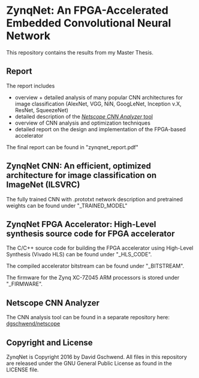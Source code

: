 # ZynqNet: An FPGA-Accelerated Embedded Convolutional Neural Network

This repository contains the results from my Master Thesis.

## Report
The report includes
- overview + detailed analysis of many popular CNN architectures for image classification (AlexNet, VGG, NiN, GoogLeNet, Inception v.X, ResNet, SqueezeNet)
- detailed description of the [*Netscope CNN Analyzer* tool]([https://github.com/dgschwend/netscope)
- overview of CNN analysis and optimization techniques
- detailed report on the design and implementation of the FPGA-based accelerator

The final report can be found in "zynqnet_report.pdf"

## ZynqNet CNN: An efficient, optimized architecture for image classification on ImageNet (ILSVRC)
The fully trained CNN with .prototxt network description and pretrained weights can be found under "_TRAINED_MODEL"

## ZynqNet FPGA Accelerator: High-Level synthesis source code for FPGA accelerator
The C/C++ source code for building the FPGA accelerator using High-Level Synthesis (Vivado HLS) can be found under "_HLS_CODE".

The compiled accelerator bitstream can be found under "_BITSTREAM".

The firmware for the Zynq XC-7Z045 ARM processors is stored under "_FIRMWARE".

## Netscope CNN Analyzer
The CNN analysis tool can be found in a separate repository here: [dgschwend/netscope](https://github.com/dgschwend/netscope)

## Copyright and License
ZynqNet is Copyright 2016 by David Gschwend.
All files in this repository are released under the GNU General Public License as found in the LICENSE file.
